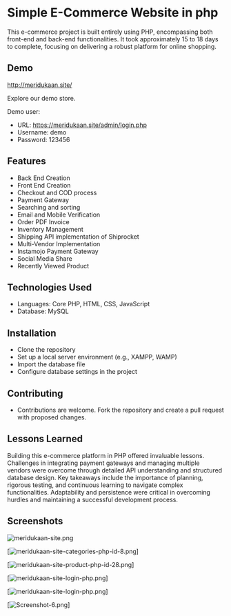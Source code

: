 
# Simple E-Commerce Website in php

This e-commerce project is built entirely using PHP, encompassing both front-end and back-end functionalities. It took approximately 15 to 18 days to complete, focusing on delivering a robust platform for online shopping.




## Demo

http://meridukaan.site/

Explore our demo store.

Demo user:
- URL: https://meridukaan.site/admin/login.php
- Username: demo
- Password: 123456
## Features

- Back End Creation
- Front End Creation
- Checkout and COD process
- Payment Gateway
- Searching and sorting
- Email and Mobile Verification
- Order PDF Invoice
- Inventory Management
- Shipping API implementation of Shiprocket
- Multi-Vendor Implementation
- Instamojo Payment Gateway
- Social Media Share
- Recently Viewed Product

## Technologies Used

- Languages: Core PHP, HTML, CSS, JavaScript
- Database: MySQL





## Installation

- Clone the repository
- Set up a local server environment (e.g., XAMPP, WAMP)
- Import the database file
- Configure database settings in the project
## Contributing

- Contributions are welcome. Fork the repository and create a pull request with proposed changes.
## Lessons Learned

Building this e-commerce platform in PHP offered invaluable lessons. Challenges in integrating payment gateways and managing multiple vendors were overcome through detailed API understanding and structured database design. Key takeaways include the importance of planning, rigorous testing, and continuous learning to navigate complex functionalities. Adaptability and persistence were critical in overcoming hurdles and maintaining a successful development process.


## Screenshots

![meridukaan-site.png](https://i.postimg.cc/mrGrW8XG/meridukaan-site.png)

[![meridukaan-site-categories-php-id-8.png](https://i.postimg.cc/fyjbLXJr/meridukaan-site-categories-php-id-8.png)]

[![meridukaan-site-product-php-id-28.png](https://i.postimg.cc/JzH958Q1/meridukaan-site-product-php-id-28.png)]

[![meridukaan-site-login-php.png](https://i.postimg.cc/prgB2w5Z/meridukaan-site-login-php.png)]

[![meridukaan-site-login-php.png](https://i.postimg.cc/prgB2w5Z/meridukaan-site-login-php.png)]

[![Screenshot-6.png](https://i.postimg.cc/HLp8xPQ9/Screenshot-6.png)]

